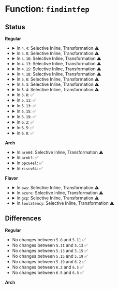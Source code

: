 # Function: <code>findintfep</code>

## Status
<b>Regular</b>
<ul>
<li>
<details>
<summary>In <code>4.4</code>: Selective Inline, Transformation ⚠️</summary>

**Collision:** Unique Static

**Inline:** Selective

**Transformation:** True

**Instances:**

```
In drivers/usb/core/devio.c (ffffffff8161aa20)
Location: drivers/usb/core/devio.c:689
Inline: True
Direct callers:
  - drivers/usb/core/devio.c:check_ctrlrecip
  - drivers/usb/core/devio.c:check_ctrlrecip
  - drivers/usb/core/devio.c:parse_usbdevfs_streams
  - drivers/usb/core/devio.c:proc_bulk
  - drivers/usb/core/devio.c:proc_do_submiturb
  - drivers/usb/core/devio.c:usbdev_do_ioctl
  - drivers/usb/core/devio.c:usbdev_do_ioctl
```
**Symbols:**

```
ffffffff8161aa20-ffffffff8161aae0: findintfep.isra.15 (STB_LOCAL)
```
</details>
</li>
<li>
<details>
<summary>In <code>4.8</code>: Selective Inline, Transformation ⚠️</summary>

**Collision:** Unique Static

**Inline:** Selective

**Transformation:** True

**Instances:**

```
In drivers/usb/core/devio.c (ffffffff8167a640)
Location: drivers/usb/core/devio.c:803
Inline: True
Direct callers:
  - drivers/usb/core/devio.c:usbdev_do_ioctl
  - drivers/usb/core/devio.c:usbdev_do_ioctl
  - drivers/usb/core/devio.c:proc_do_submiturb
  - drivers/usb/core/devio.c:proc_bulk
  - drivers/usb/core/devio.c:parse_usbdevfs_streams
  - drivers/usb/core/devio.c:check_ctrlrecip
  - drivers/usb/core/devio.c:check_ctrlrecip
```
**Symbols:**

```
ffffffff8167a640-ffffffff8167a700: findintfep.isra.16 (STB_LOCAL)
```
</details>
</li>
<li>
<details>
<summary>In <code>4.10</code>: Selective Inline, Transformation ⚠️</summary>

**Collision:** Unique Static

**Inline:** Selective

**Transformation:** True

**Instances:**

```
In drivers/usb/core/devio.c (ffffffff816a8300)
Location: drivers/usb/core/devio.c:803
Inline: True
Direct callers:
  - drivers/usb/core/devio.c:usbdev_do_ioctl
  - drivers/usb/core/devio.c:usbdev_do_ioctl
  - drivers/usb/core/devio.c:proc_do_submiturb
  - drivers/usb/core/devio.c:proc_bulk
  - drivers/usb/core/devio.c:parse_usbdevfs_streams
  - drivers/usb/core/devio.c:check_ctrlrecip
  - drivers/usb/core/devio.c:check_ctrlrecip
```
**Symbols:**

```
ffffffff816a8300-ffffffff816a83c0: findintfep.isra.18 (STB_LOCAL)
```
</details>
</li>
<li>
<details>
<summary>In <code>4.13</code>: Selective Inline, Transformation ⚠️</summary>

**Collision:** Unique Static

**Inline:** Selective

**Transformation:** True

**Instances:**

```
In drivers/usb/core/devio.c (ffffffff816bd4d0)
Location: drivers/usb/core/devio.c:797
Inline: True
Direct callers:
  - drivers/usb/core/devio.c:usbdev_do_ioctl
  - drivers/usb/core/devio.c:usbdev_do_ioctl
  - drivers/usb/core/devio.c:proc_do_submiturb
  - drivers/usb/core/devio.c:proc_bulk
  - drivers/usb/core/devio.c:parse_usbdevfs_streams
```
**Symbols:**

```
ffffffff816bd4d0-ffffffff816bd58e: findintfep.isra.16 (STB_LOCAL)
```
</details>
</li>
<li>
<details>
<summary>In <code>4.15</code>: Selective Inline, Transformation ⚠️</summary>

**Collision:** Unique Static

**Inline:** Selective

**Transformation:** True

**Instances:**

```
In drivers/usb/core/devio.c (ffffffff81728ea0)
Location: drivers/usb/core/devio.c:787
Inline: True
Direct callers:
  - drivers/usb/core/devio.c:usbdev_do_ioctl
  - drivers/usb/core/devio.c:usbdev_do_ioctl
  - drivers/usb/core/devio.c:proc_do_submiturb
  - drivers/usb/core/devio.c:proc_bulk
  - drivers/usb/core/devio.c:parse_usbdevfs_streams
```
**Symbols:**

```
ffffffff81728ea0-ffffffff81728f5e: findintfep.isra.16 (STB_LOCAL)
```
</details>
</li>
<li>
<details>
<summary>In <code>4.18</code>: Selective Inline, Transformation ⚠️</summary>

**Collision:** Unique Static

**Inline:** Selective

**Transformation:** True

**Instances:**

```
In drivers/usb/core/devio.c (ffffffff81767cf0)
Location: drivers/usb/core/devio.c:783
Inline: True
Direct callers:
  - drivers/usb/core/devio.c:usbdev_do_ioctl
  - drivers/usb/core/devio.c:usbdev_do_ioctl
  - drivers/usb/core/devio.c:proc_do_submiturb
  - drivers/usb/core/devio.c:proc_bulk
  - drivers/usb/core/devio.c:parse_usbdevfs_streams
  - drivers/usb/core/devio.c:check_ctrlrecip
  - drivers/usb/core/devio.c:check_ctrlrecip
```
**Symbols:**

```
ffffffff81767cf0-ffffffff81767dae: findintfep.isra.19 (STB_LOCAL)
```
</details>
</li>
<li>
<details>
<summary>In <code>5.0</code>: Selective Inline, Transformation ⚠️</summary>

**Collision:** Unique Static

**Inline:** Selective

**Transformation:** True

**Instances:**

```
In drivers/usb/core/devio.c (ffffffff8178c540)
Location: drivers/usb/core/devio.c:784
Inline: True
Direct callers:
  - drivers/usb/core/devio.c:usbdev_do_ioctl
  - drivers/usb/core/devio.c:usbdev_do_ioctl
  - drivers/usb/core/devio.c:proc_do_submiturb
  - drivers/usb/core/devio.c:proc_bulk
  - drivers/usb/core/devio.c:parse_usbdevfs_streams
  - drivers/usb/core/devio.c:check_ctrlrecip
  - drivers/usb/core/devio.c:check_ctrlrecip
```
**Symbols:**

```
ffffffff8178c540-ffffffff8178c5fe: findintfep.isra.19 (STB_LOCAL)
```
</details>
</li>
<li>
<details>
<summary>In <code>5.3</code>: Selective Inline, Transformation ⚠️</summary>

**Collision:** Unique Static

**Inline:** Selective

**Transformation:** True

**Instances:**

```
In drivers/usb/core/devio.c (ffffffff817ca780)
Location: drivers/usb/core/devio.c:779
Inline: True
Direct callers:
  - drivers/usb/core/devio.c:usbdev_do_ioctl
  - drivers/usb/core/devio.c:usbdev_do_ioctl
  - drivers/usb/core/devio.c:proc_do_submiturb
  - drivers/usb/core/devio.c:proc_bulk
  - drivers/usb/core/devio.c:parse_usbdevfs_streams
  - drivers/usb/core/devio.c:check_ctrlrecip
  - drivers/usb/core/devio.c:check_ctrlrecip
```
**Symbols:**

```
ffffffff817ca780-ffffffff817ca833: findintfep.isra.0 (STB_LOCAL)
```
</details>
</li>
<li>
<details>
<summary>In <code>5.4</code>: Selective Inline, Transformation ⚠️</summary>

**Collision:** Unique Static

**Inline:** Selective

**Transformation:** True

**Instances:**

```
In drivers/usb/core/devio.c (ffffffff817fb350)
Location: drivers/usb/core/devio.c:822
Inline: True
Direct callers:
  - drivers/usb/core/devio.c:usbdev_do_ioctl
  - drivers/usb/core/devio.c:usbdev_do_ioctl
  - drivers/usb/core/devio.c:proc_do_submiturb
  - drivers/usb/core/devio.c:proc_bulk
  - drivers/usb/core/devio.c:parse_usbdevfs_streams
  - drivers/usb/core/devio.c:check_ctrlrecip
  - drivers/usb/core/devio.c:check_ctrlrecip
```
**Symbols:**

```
ffffffff817fb350-ffffffff817fb403: findintfep.isra.0 (STB_LOCAL)
```
</details>
</li>
<li>
<details>
<summary>In <code>5.8</code>: ✅</summary>

```c
int findintfep(struct usb_device *dev, unsigned int ep);
```

**Collision:** Unique Static

**Inline:** No

**Transformation:** False

**Instances:**

```
In drivers/usb/core/devio.c (ffffffff818ca9f0)
Location: drivers/usb/core/devio.c:831
Inline: False
Direct callers:
  - drivers/usb/core/devio.c:proc_do_submiturb
  - drivers/usb/core/devio.c:proc_clearhalt
  - drivers/usb/core/devio.c:proc_resetep
  - drivers/usb/core/devio.c:proc_bulk
  - drivers/usb/core/devio.c:parse_usbdevfs_streams
  - drivers/usb/core/devio.c:check_ctrlrecip
  - drivers/usb/core/devio.c:check_ctrlrecip
```
**Symbols:**

```
ffffffff818ca9f0-ffffffff818caaa7: findintfep (STB_LOCAL)
```
</details>
</li>
<li>
<details>
<summary>In <code>5.11</code>: ✅</summary>

```c
int findintfep(struct usb_device *dev, unsigned int ep);
```

**Collision:** Unique Static

**Inline:** No

**Transformation:** False

**Instances:**

```
In drivers/usb/core/devio.c (ffffffff818d5b00)
Location: drivers/usb/core/devio.c:831
Inline: False
Direct callers:
  - drivers/usb/core/devio.c:proc_do_submiturb
  - drivers/usb/core/devio.c:proc_clearhalt
  - drivers/usb/core/devio.c:proc_resetep
  - drivers/usb/core/devio.c:do_proc_bulk
  - drivers/usb/core/devio.c:parse_usbdevfs_streams
  - drivers/usb/core/devio.c:check_ctrlrecip
  - drivers/usb/core/devio.c:check_ctrlrecip
```
**Symbols:**

```
ffffffff818d5b00-ffffffff818d5bb7: findintfep (STB_LOCAL)
```
</details>
</li>
<li>
<details>
<summary>In <code>5.13</code>: ✅</summary>

```c
int findintfep(struct usb_device *dev, unsigned int ep);
```

**Collision:** Unique Static

**Inline:** No

**Transformation:** False

**Instances:**

```
In drivers/usb/core/devio.c (ffffffff818b9050)
Location: drivers/usb/core/devio.c:831
Inline: False
Direct callers:
  - drivers/usb/core/devio.c:usbdev_do_ioctl
  - drivers/usb/core/devio.c:usbdev_do_ioctl
  - drivers/usb/core/devio.c:proc_do_submiturb
  - drivers/usb/core/devio.c:do_proc_bulk
  - drivers/usb/core/devio.c:parse_usbdevfs_streams
  - drivers/usb/core/devio.c:check_ctrlrecip
  - drivers/usb/core/devio.c:check_ctrlrecip
```
**Symbols:**

```
ffffffff818b9050-ffffffff818b9109: findintfep (STB_LOCAL)
```
</details>
</li>
<li>
<details>
<summary>In <code>5.15</code>: ✅</summary>

```c
int findintfep(struct usb_device *dev, unsigned int ep);
```

**Collision:** Unique Static

**Inline:** No

**Transformation:** False

**Instances:**

```
In drivers/usb/core/devio.c (ffffffff8194eb10)
Location: drivers/usb/core/devio.c:832
Inline: False
Direct callers:
  - drivers/usb/core/devio.c:usbdev_do_ioctl
  - drivers/usb/core/devio.c:usbdev_do_ioctl
  - drivers/usb/core/devio.c:proc_do_submiturb
  - drivers/usb/core/devio.c:do_proc_bulk
  - drivers/usb/core/devio.c:parse_usbdevfs_streams
  - drivers/usb/core/devio.c:check_ctrlrecip
  - drivers/usb/core/devio.c:check_ctrlrecip
```
**Symbols:**

```
ffffffff8194eb10-ffffffff8194ebec: findintfep (STB_LOCAL)
```
</details>
</li>
<li>
<details>
<summary>In <code>5.19</code>: ✅</summary>

```c
int findintfep(struct usb_device *dev, unsigned int ep);
```

**Collision:** Unique Static

**Inline:** No

**Transformation:** False

**Instances:**

```
In drivers/usb/core/devio.c (ffffffff81aa7b80)
Location: drivers/usb/core/devio.c:844
Inline: False
Direct callers:
  - drivers/usb/core/devio.c:usbdev_do_ioctl
  - drivers/usb/core/devio.c:usbdev_do_ioctl
  - drivers/usb/core/devio.c:proc_do_submiturb
  - drivers/usb/core/devio.c:do_proc_bulk
  - drivers/usb/core/devio.c:parse_usbdevfs_streams
  - drivers/usb/core/devio.c:check_ctrlrecip
  - drivers/usb/core/devio.c:check_ctrlrecip
```
**Symbols:**

```
ffffffff81aa7b80-ffffffff81aa7c78: findintfep (STB_LOCAL)
```
</details>
</li>
<li>
<details>
<summary>In <code>6.2</code>: ✅</summary>

```c
int findintfep(struct usb_device *dev, unsigned int ep);
```

**Collision:** Unique Static

**Inline:** No

**Transformation:** False

**Instances:**

```
In drivers/usb/core/devio.c (ffffffff81c2eb30)
Location: drivers/usb/core/devio.c:844
Inline: False
Direct callers:
  - drivers/usb/core/devio.c:usbdev_do_ioctl
  - drivers/usb/core/devio.c:usbdev_do_ioctl
  - drivers/usb/core/devio.c:proc_do_submiturb
  - drivers/usb/core/devio.c:do_proc_bulk
  - drivers/usb/core/devio.c:parse_usbdevfs_streams
  - drivers/usb/core/devio.c:check_ctrlrecip
  - drivers/usb/core/devio.c:check_ctrlrecip
```
**Symbols:**

```
ffffffff81c2eb30-ffffffff81c2ec28: findintfep (STB_LOCAL)
```
</details>
</li>
<li>
<details>
<summary>In <code>6.5</code>: ✅</summary>

```c
int findintfep(struct usb_device *dev, unsigned int ep);
```

**Collision:** Unique Static

**Inline:** No

**Transformation:** False

**Instances:**

```
In drivers/usb/core/devio.c (ffffffff81c95d90)
Location: drivers/usb/core/devio.c:853
Inline: False
Direct callers:
  - drivers/usb/core/devio.c:usbdev_do_ioctl
  - drivers/usb/core/devio.c:usbdev_do_ioctl
  - drivers/usb/core/devio.c:proc_do_submiturb
  - drivers/usb/core/devio.c:do_proc_bulk
  - drivers/usb/core/devio.c:parse_usbdevfs_streams
  - drivers/usb/core/devio.c:check_ctrlrecip
  - drivers/usb/core/devio.c:check_ctrlrecip
```
**Symbols:**

```
ffffffff81c95d90-ffffffff81c95e88: findintfep (STB_LOCAL)
```
</details>
</li>
<li>
<details>
<summary>In <code>6.8</code>: ✅</summary>

```c
int findintfep(struct usb_device *dev, unsigned int ep);
```

**Collision:** Unique Static

**Inline:** No

**Transformation:** False

**Instances:**

```
In drivers/usb/core/devio.c (ffffffff81d4a870)
Location: drivers/usb/core/devio.c:853
Inline: False
Direct callers:
  - drivers/usb/core/devio.c:usbdev_do_ioctl
  - drivers/usb/core/devio.c:usbdev_do_ioctl
  - drivers/usb/core/devio.c:proc_do_submiturb
  - drivers/usb/core/devio.c:do_proc_bulk
  - drivers/usb/core/devio.c:parse_usbdevfs_streams
  - drivers/usb/core/devio.c:check_ctrlrecip
  - drivers/usb/core/devio.c:check_ctrlrecip
```
**Symbols:**

```
ffffffff81d4a870-ffffffff81d4a968: findintfep (STB_LOCAL)
```
</details>
</li>
</ul>
<b>Arch</b>
<ul>
<li>
<details>
<summary>In <code>arm64</code>: Selective Inline, Transformation ⚠️</summary>

**Collision:** Unique Static

**Inline:** Selective

**Transformation:** True

**Instances:**

```
In drivers/usb/core/devio.c (ffff800010a2c0b0)
Location: drivers/usb/core/devio.c:822
Inline: True
Direct callers:
  - drivers/usb/core/devio.c:usbdev_do_ioctl
  - drivers/usb/core/devio.c:usbdev_do_ioctl
  - drivers/usb/core/devio.c:proc_do_submiturb
  - drivers/usb/core/devio.c:proc_bulk
  - drivers/usb/core/devio.c:parse_usbdevfs_streams
  - drivers/usb/core/devio.c:check_ctrlrecip
  - drivers/usb/core/devio.c:check_ctrlrecip
```
**Symbols:**

```
ffff800010a2c0b0-ffff800010a2c194: findintfep.isra.0 (STB_LOCAL)
```
</details>
</li>
<li>
<details>
<summary>In <code>armhf</code>: ✅</summary>

```c
int findintfep(struct usb_device *dev, unsigned int ep);
```

**Collision:** Unique Static

**Inline:** No

**Transformation:** False

**Instances:**

```
In drivers/usb/core/devio.c (c0b017f8)
Location: drivers/usb/core/devio.c:822
Inline: False
Direct callers:
  - drivers/usb/core/devio.c:usbdev_do_ioctl
  - drivers/usb/core/devio.c:usbdev_do_ioctl
  - drivers/usb/core/devio.c:proc_do_submiturb
  - drivers/usb/core/devio.c:proc_bulk
  - drivers/usb/core/devio.c:parse_usbdevfs_streams
  - drivers/usb/core/devio.c:check_ctrlrecip
  - drivers/usb/core/devio.c:check_ctrlrecip
```
**Symbols:**

```
c0b017f8-c0b018bc: findintfep (STB_LOCAL)
```
</details>
</li>
<li>
<details>
<summary>In <code>ppc64el</code>: ✅</summary>

```c
int findintfep(struct usb_device *dev, unsigned int ep);
```

**Collision:** Unique Static

**Inline:** No

**Transformation:** False

**Instances:**

```
In drivers/usb/core/devio.c (c000000000ae8fc0)
Location: drivers/usb/core/devio.c:822
Inline: False
Direct callers:
  - drivers/usb/core/devio.c:usbdev_do_ioctl
  - drivers/usb/core/devio.c:usbdev_do_ioctl
  - drivers/usb/core/devio.c:proc_do_submiturb
  - drivers/usb/core/devio.c:proc_bulk
  - drivers/usb/core/devio.c:parse_usbdevfs_streams
  - drivers/usb/core/devio.c:check_ctrlrecip
  - drivers/usb/core/devio.c:check_ctrlrecip
```
**Symbols:**

```
c000000000ae8fc0-c000000000ae90ac: findintfep (STB_LOCAL)
```
</details>
</li>
<li>
<details>
<summary>In <code>riscv64</code>: ✅</summary>

```c
int findintfep(struct usb_device *dev, unsigned int ep);
```

**Collision:** Unique Static

**Inline:** No

**Transformation:** False

**Instances:**

```
In drivers/usb/core/devio.c (ffffffe00064d1e6)
Location: drivers/usb/core/devio.c:822
Inline: False
Direct callers:
  - drivers/usb/core/devio.c:usbdev_do_ioctl
  - drivers/usb/core/devio.c:usbdev_do_ioctl
  - drivers/usb/core/devio.c:proc_do_submiturb
  - drivers/usb/core/devio.c:proc_bulk
  - drivers/usb/core/devio.c:parse_usbdevfs_streams
  - drivers/usb/core/devio.c:check_ctrlrecip
  - drivers/usb/core/devio.c:check_ctrlrecip
```
**Symbols:**

```
ffffffe00064d1e6-ffffffe00064d2a0: findintfep (STB_LOCAL)
```
</details>
</li>
</ul>
<b>Flavor</b>
<ul>
<li>
<details>
<summary>In <code>aws</code>: Selective Inline, Transformation ⚠️</summary>

**Collision:** Unique Static

**Inline:** Selective

**Transformation:** True

**Instances:**

```
In drivers/usb/core/devio.c (ffffffff817b3730)
Location: drivers/usb/core/devio.c:822
Inline: True
Direct callers:
  - drivers/usb/core/devio.c:usbdev_do_ioctl
  - drivers/usb/core/devio.c:usbdev_do_ioctl
  - drivers/usb/core/devio.c:proc_do_submiturb
  - drivers/usb/core/devio.c:proc_bulk
  - drivers/usb/core/devio.c:parse_usbdevfs_streams
  - drivers/usb/core/devio.c:check_ctrlrecip
  - drivers/usb/core/devio.c:check_ctrlrecip
```
**Symbols:**

```
ffffffff817b3730-ffffffff817b37e3: findintfep.isra.0 (STB_LOCAL)
```
</details>
</li>
<li>
<details>
<summary>In <code>azure</code>: Selective Inline, Transformation ⚠️</summary>

**Collision:** Unique Static

**Inline:** Selective

**Transformation:** True

**Instances:**

```
In drivers/usb/core/devio.c (ffffffff817a5160)
Location: drivers/usb/core/devio.c:822
Inline: True
Direct callers:
  - drivers/usb/core/devio.c:usbdev_do_ioctl
  - drivers/usb/core/devio.c:usbdev_do_ioctl
  - drivers/usb/core/devio.c:proc_do_submiturb
  - drivers/usb/core/devio.c:proc_bulk
  - drivers/usb/core/devio.c:parse_usbdevfs_streams
  - drivers/usb/core/devio.c:check_ctrlrecip
  - drivers/usb/core/devio.c:check_ctrlrecip
```
**Symbols:**

```
ffffffff817a5160-ffffffff817a5213: findintfep.isra.0 (STB_LOCAL)
```
</details>
</li>
<li>
<details>
<summary>In <code>gcp</code>: Selective Inline, Transformation ⚠️</summary>

**Collision:** Unique Static

**Inline:** Selective

**Transformation:** True

**Instances:**

```
In drivers/usb/core/devio.c (ffffffff817f01d0)
Location: drivers/usb/core/devio.c:822
Inline: True
Direct callers:
  - drivers/usb/core/devio.c:usbdev_do_ioctl
  - drivers/usb/core/devio.c:usbdev_do_ioctl
  - drivers/usb/core/devio.c:proc_do_submiturb
  - drivers/usb/core/devio.c:proc_bulk
  - drivers/usb/core/devio.c:parse_usbdevfs_streams
  - drivers/usb/core/devio.c:check_ctrlrecip
  - drivers/usb/core/devio.c:check_ctrlrecip
```
**Symbols:**

```
ffffffff817f01d0-ffffffff817f0283: findintfep.isra.0 (STB_LOCAL)
```
</details>
</li>
<li>
<details>
<summary>In <code>lowlatency</code>: Selective Inline, Transformation ⚠️</summary>

**Collision:** Unique Static

**Inline:** Selective

**Transformation:** True

**Instances:**

```
In drivers/usb/core/devio.c (ffffffff8180a410)
Location: drivers/usb/core/devio.c:822
Inline: True
Direct callers:
  - drivers/usb/core/devio.c:usbdev_do_ioctl
  - drivers/usb/core/devio.c:usbdev_do_ioctl
  - drivers/usb/core/devio.c:proc_do_submiturb
  - drivers/usb/core/devio.c:proc_bulk
  - drivers/usb/core/devio.c:parse_usbdevfs_streams
  - drivers/usb/core/devio.c:check_ctrlrecip
  - drivers/usb/core/devio.c:check_ctrlrecip
```
**Symbols:**

```
ffffffff8180a410-ffffffff8180a4c3: findintfep.isra.0 (STB_LOCAL)
```
</details>
</li>
</ul>

## Differences
<b>Regular</b>
<ul>
<li>
No changes between <code>5.8</code> and <code>5.11</code> ✅
</li>
<li>
No changes between <code>5.11</code> and <code>5.13</code> ✅
</li>
<li>
No changes between <code>5.13</code> and <code>5.15</code> ✅
</li>
<li>
No changes between <code>5.15</code> and <code>5.19</code> ✅
</li>
<li>
No changes between <code>5.19</code> and <code>6.2</code> ✅
</li>
<li>
No changes between <code>6.2</code> and <code>6.5</code> ✅
</li>
<li>
No changes between <code>6.5</code> and <code>6.8</code> ✅
</li>
</ul>
<b>Arch</b>
<ul>
</ul>
